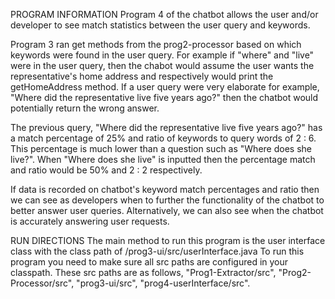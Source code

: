 PROGRAM INFORMATION
Program 4 of the chatbot allows the user and/or developer to see match statistics between the user query and keywords.  

Program 3 ran get methods from the prog2-processor based on which keywords were found in the user query.  For example if "where" and "live" were in the user query, then the chabot would assume the user wants the representative's home address and respectively would print the getHomeAddress method.  If a user query were very elaborate for example, "Where did the representative live five years ago?" then the chatbot would potentially return the wrong answer.  

The previous query, "Where did the representative live five years ago?" has a match percentage of 25% and ratio of keywords to query words of 2 : 6.  This percentage is much lower than a question such as "Where does she live?". When "Where does she live" is inputted then the percentage match and ratio would be 50% and 2 : 2 respectively.  

If data is recorded on chatbot's keyword match percentages and ratio then we can see as developers when to further the functionality of the chatbot to better answer user queries.  Alternatively, we can also see when the chatbot is accurately answering user requests.

RUN DIRECTIONS
The main method to run this program is the user interface class with the class path of /prog3-ui/src/userInterface.java
To run this program you need to make sure all src paths are configured in your classpath.  These src paths are as follows, "Prog1-Extractor/src", "Prog2-Processor/src", "prog3-ui/src", "prog4-userInterface/src".